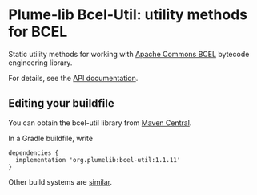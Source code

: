 # Plume-lib Bcel-Util:  utility methods for BCEL

Static utility methods for working with [Apache Commons BCEL](https://commons.apache.org/proper/commons-bcel/) bytecode engineering library.

For details, see the [API documentation](http://plumelib.org/bcel-util/api/).

## Editing your buildfile ##

You can obtain the bcel-util library from [Maven
Central](https://search.maven.org/#search%7Cga%7C1%7Cg%3A%22org.plumelib%22%20a%3A%22bcel-util%22).

In a Gradle buildfile, write

```
dependencies {
  implementation 'org.plumelib:bcel-util:1.1.11'
}
```

Other build systems are [similar](https://search.maven.org/artifact/org.plumelib/bcel-util/1.1.11/jar).
